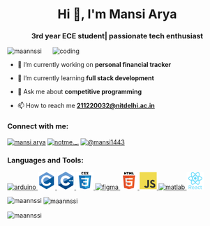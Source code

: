 <h1 align="center">Hi 👋, I'm Mansi Arya</h1>
<h3 align="center">3rd year ECE student| passionate tech enthusiast</h3>
<img align="right" alt="coding" width="400" src="https://user-images.githubusercontent.com/69220037/203141922-dc941a18-63f5-4c8a-9013-86ce406f471d.gif">

<p align="left"> <img src="https://komarev.com/ghpvc/?username=maannssi&label=Profile%20views&color=0e75b6&style=flat" alt="maannssi" /> </p>

- 🔭 I’m currently working on **personal financial tracker**

- 🌱 I’m currently learning **full stack development**

- 💬 Ask me about **competitive programming**

- 📫 How to reach me **211220032@nitdelhi.ac.in**

<h3 align="left">Connect with me:</h3>
<p align="left">
<a href="https://linkedin.com/in/mansi arya" target="blank"><img align="center" src="https://raw.githubusercontent.com/rahuldkjain/github-profile-readme-generator/master/src/images/icons/Social/linked-in-alt.svg" alt="mansi arya" height="30" width="40" /></a>
<a href="https://codeforces.com/profile/notme._." target="blank"><img align="center" src="https://raw.githubusercontent.com/rahuldkjain/github-profile-readme-generator/master/src/images/icons/Social/codeforces.svg" alt="notme._." height="30" width="40" /></a>
<a href="https://www.hackerearth.com/@mansi1443" target="blank"><img align="center" src="https://raw.githubusercontent.com/rahuldkjain/github-profile-readme-generator/master/src/images/icons/Social/hackerearth.svg" alt="@mansi1443" height="30" width="40" /></a>
</p>

<h3 align="left">Languages and Tools:</h3>
<p align="left"> <a href="https://www.arduino.cc/" target="_blank" rel="noreferrer"> <img src="https://cdn.worldvectorlogo.com/logos/arduino-1.svg" alt="arduino" width="40" height="40"/> </a> <a href="https://www.cprogramming.com/" target="_blank" rel="noreferrer"> <img src="https://raw.githubusercontent.com/devicons/devicon/master/icons/c/c-original.svg" alt="c" width="40" height="40"/> </a> <a href="https://www.w3schools.com/cpp/" target="_blank" rel="noreferrer"> <img src="https://raw.githubusercontent.com/devicons/devicon/master/icons/cplusplus/cplusplus-original.svg" alt="cplusplus" width="40" height="40"/> </a> <a href="https://www.w3schools.com/css/" target="_blank" rel="noreferrer"> <img src="https://raw.githubusercontent.com/devicons/devicon/master/icons/css3/css3-original-wordmark.svg" alt="css3" width="40" height="40"/> </a> <a href="https://www.figma.com/" target="_blank" rel="noreferrer"> <img src="https://www.vectorlogo.zone/logos/figma/figma-icon.svg" alt="figma" width="40" height="40"/> </a> <a href="https://www.w3.org/html/" target="_blank" rel="noreferrer"> <img src="https://raw.githubusercontent.com/devicons/devicon/master/icons/html5/html5-original-wordmark.svg" alt="html5" width="40" height="40"/> </a> <a href="https://developer.mozilla.org/en-US/docs/Web/JavaScript" target="_blank" rel="noreferrer"> <img src="https://raw.githubusercontent.com/devicons/devicon/master/icons/javascript/javascript-original.svg" alt="javascript" width="40" height="40"/> </a> <a href="https://www.mathworks.com/" target="_blank" rel="noreferrer"> <img src="https://upload.wikimedia.org/wikipedia/commons/2/21/Matlab_Logo.png" alt="matlab" width="40" height="40"/> </a> <a href="https://reactjs.org/" target="_blank" rel="noreferrer"> <img src="https://raw.githubusercontent.com/devicons/devicon/master/icons/react/react-original-wordmark.svg" alt="react" width="40" height="40"/> </a> </p>

<p><img align="left" src="https://github-readme-stats.vercel.app/api/top-langs?username=maannssi&show_icons=true&locale=en&layout=compact" alt="maannssi" /></p>

<p>&nbsp;<img align="center" src="https://github-readme-stats.vercel.app/api?username=maannssi&show_icons=true&locale=en" alt="maannssi" /></p>

<p><img align="center" src="https://github-readme-streak-stats.herokuapp.com/?user=maannssi&" alt="maannssi" /></p>
